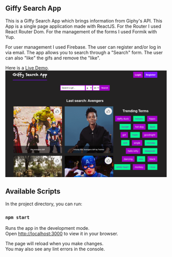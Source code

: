## Giffy Search App

This is a Giffy Search App which brings information from Giphy's API. This App is a single page application made with ReactJS.
For the Router I used React Router Dom. For the management of the forms I used Formik with Yup.

For user management I used Firebase.
The user can register and/or log in via email.
The app allows you to search through a "Search" form. The user can also "like" the gifs and remove the "like".

Here is a [Live Demo](https://giffy-app-five.vercel.app/).
[![Live Demo](./public/assets/preview-home.png "Giffy Search App")](https://giffy-app-five.vercel.app/)

## Available Scripts

In the project directory, you can run:

### `npm start`

Runs the app in the development mode.\
Open [http://localhost:3000](http://localhost:3000) to view it in your browser.

The page will reload when you make changes.\
You may also see any lint errors in the console.
